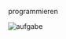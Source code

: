 programmieren

![aufgabe](https://user-images.githubusercontent.com/75669991/106548066-a52bf100-650e-11eb-8651-a34e66984e64.jpg)

